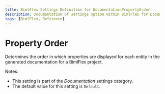 ```yaml
---
title: BimlFlex Settings Definition for DocumentationPropertyOrder
description: Documentation of settings option within BimlFlex for DocumentationPropertyOrder
tags: [BimlFlex, Reference]
---
```


# Property Order

Determines the order in which properties are displayed for each entity in the generated documentation for a BimlFlex project.

Notes:

* This setting is part of the *Documentation* settings category.
* The default value for this setting is `Default`.
